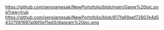 https://github.com/sensiamesak/NewPortofolio/blob/main/Game%20pic.png?raw=true
https://github.com/sensiamesak/NewPortofolio/blob/617fa69aef72807e4d54327061697a0bf0e11ed3/diagram%20pic.png
